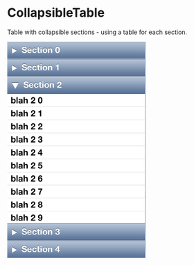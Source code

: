 CollapsibleTable
================

Table with collapsible sections - using a table for each section.

![Screenshot](https://github.com/navisingh/CollapsibleTable/blob/master/screenshot.png)
